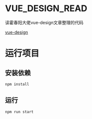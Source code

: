 # VUE_DESIGN_READ

读霍春阳大佬vue-design文章整理的代码

[vue-design](http://hcysun.me/vue-design/zh/)

# 运行项目
## 安装依赖
```
npm install
```
## 运行
```
npm run start
```